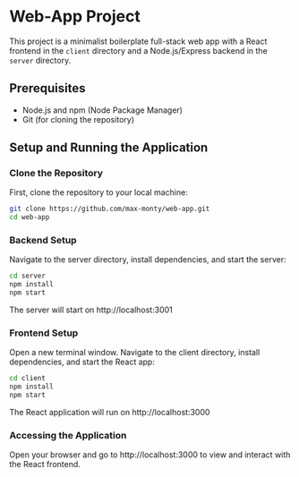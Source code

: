 # Web-App Project

This project is a minimalist boilerplate full-stack web app with a React frontend in the `client` directory and a Node.js/Express backend in the `server` directory.

## Prerequisites

- Node.js and npm (Node Package Manager)
- Git (for cloning the repository)

## Setup and Running the Application

### Clone the Repository

First, clone the repository to your local machine:

```bash
git clone https://github.com/max-monty/web-app.git
cd web-app
```

### Backend Setup

Navigate to the server directory, install dependencies, and start the server:

```bash
cd server
npm install
npm start
```

The server will start on http://localhost:3001

### Frontend Setup

Open a new terminal window. Navigate to the client directory, install dependencies, and start the React app:

```bash
cd client
npm install
npm start
```

The React application will run on http://localhost:3000

### Accessing the Application

Open your browser and go to http://localhost:3000 to view and interact with the React frontend.
